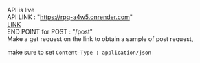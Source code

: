 API is live
<br>
API LINK : "https://rpg-a4w5.onrender.com"
<br>
[LINK](https://rpg-a4w5.onrender.com)
<br>
END POINT for POST : "/post"
<br>
Make a get request on the link to obtain a sample of post request,
<br>

make sure to set `Content-Type : application/json`
